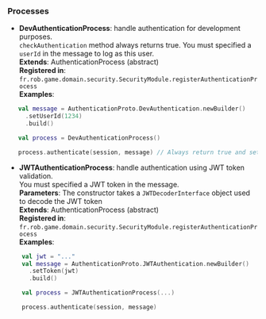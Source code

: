 ### Processes
 - **DevAuthenticationProcess**: handle authentication for development purposes.  
   `checkAuthentication` method always returns true. You must specified a `userId` in the message to log as this user.  
   **Extends**: AuthenticationProcess (abstract)  
   **Registered in**: `fr.rob.game.domain.security.SecurityModule.registerAuthenticationProcess`  
   **Examples**:
 ```kotlin
    val message = AuthenticationProto.DevAuthentication.newBuilder()
      .setUserId(1234)
      .build()

    val process = DevAuthenticationProcess()

    process.authenticate(session, message) // Always return true and set the session's userId to 1234
```
 - **JWTAuthenticationProcess**: handle authentication using JWT token validation.  
   You must specified a JWT token in the message.  
   **Parameters**: The constructor takes a `JWTDecoderInterface` object used to decode the JWT token  
   **Extends**: AuthenticationProcess (abstract)  
   **Registered in**: `fr.rob.game.domain.security.SecurityModule.registerAuthenticationProcess`  
   **Examples**:
```kotlin
    val jwt = "..."
    val message = AuthenticationProto.JWTAuthentication.newBuilder()
      .setToken(jwt)
      .build()

    val process = JWTAuthenticationProcess(...)

    process.authenticate(session, message)
```
